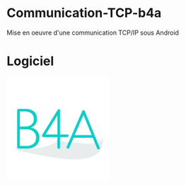 # Communication-TCP-b4a
Mise en oeuvre d'une communication TCP/IP sous Android

# Logiciel
![](/B4A.png)